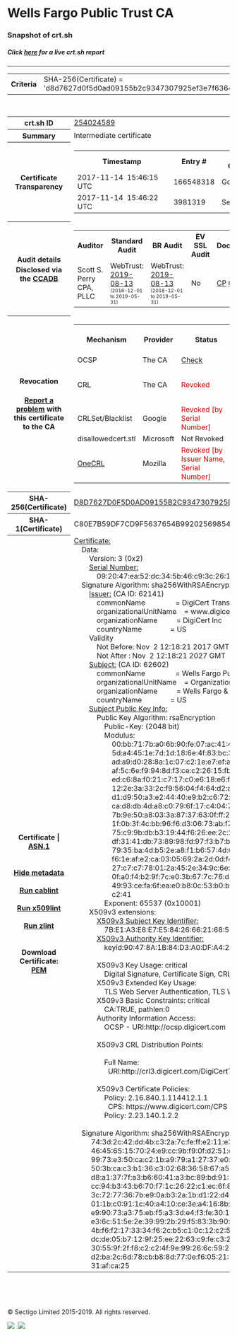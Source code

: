 # Wells Fargo Public Trust CA
### Snapshot of crt.sh
##### Click [here](https://crt.sh/?q=D8D7627D0F5D0AD09155B2C9347307925EF3E7F6364F231969C0D2E4C71962F0) for a live crt.sh report

---
<!DOCTYPE HTML PUBLIC "-//W3C//DTD HTML 4.0 Transitional//EN">
<HTML>

<BODY>

<TABLE>
  <TR>
    <TH class="outer">Criteria</TH>
    <TD class="outer">SHA-256(Certificate) = 'd8d7627d0f5d0ad09155b2c9347307925ef3e7f6364f231969c0d2e4c71962f0'</TD>
  </TR>
</TABLE>
<BR>
<TABLE>
  <TR>
    <TH class="outer">crt.sh ID</TH>
    <TD class="outer"><A href="?id=254024589">254024589</A></TD>
  </TR>
  <TR>
    <TH class="outer">Summary</TH>
    <TD class="outer">Intermediate certificate</TD>
  </TR>
  <TR>
    <TH class="outer">Certificate<BR>Transparency</TH>
    <TD class="outer">
<TABLE class="options" style="margin-left:0px">
  <TR>
    <TH>Timestamp</TH>
    <TH>Entry #</TH>
    <TH>Log Operator</TH>
    <TH>Log URL</TH>
  </TR>
  <TR>
    <TD>2017-11-14&nbsp; <FONT class="small">15:46:15 UTC</FONT></TD>
    <TD>166548318</TD>
    <TD>Google</TD>
    <TD>https://ct.googleapis.com/rocketeer</TD>
  </TR>
  <TR>
    <TD>2017-11-14&nbsp; <FONT class="small">15:46:22 UTC</FONT></TD>
    <TD>3981319</TD>
    <TD>Sectigo</TD>
    <TD>https://dodo.ct.comodo.com</TD>
  </TR>
</TABLE>
    </TD>
  </TR>
  <TR>
    <TH class="outer">Audit details<BR>
      <DIV class="small" style="padding-top:3px">Disclosed via the
        <A href="//ccadb-public.secure.force.com/mozilla/PublicAllIntermediateCerts" target="_blank">CCADB</A></DIV>
    </TH>
    <TD class="outer">
<TABLE class="options" style="margin-left:0px">
  <TR>
    <TH>Auditor</TH>
    <TH>Standard Audit</TH>
    <TH>BR Audit</TH>
    <TH>EV SSL Audit</TH>
    <TH>Documents</TH>
    <TH>CCADB</TH>
    <TH>Root Owner / Certificate</TH>
  </TR>
  <TR>
    <TD style="vertical-align:middle">Scott S. Perry CPA, PLLC</TD>
    <TD>WebTrust:
      <A href="https://bug1458024.bmoattachments.org/attachment.cgi?id=9085235" target="_blank">2019-08-13</A>
      <BR><FONT style="font-size:8pt">(2018-12-01 to 2019-05-31)</FONT></TD>
    <TD>WebTrust:
      <A href="https://bug1458024.bmoattachments.org/attachment.cgi?id=9085234" target="_blank">2019-08-13</A>
      <BR><FONT style="font-size:8pt">(2018-12-01 to 2019-05-31)</FONT></TD>
    <TD>No    <TD>
      <A href="https://www.websecurity.symantec.com/content/dam/websitesecurity/digitalassets/desktop/pdfs/repository/STN_CP.pdf" target="blank">CP</A>
      <A href="https://www.websecurity.symantec.com/content/dam/websitesecurity/digitalassets/desktop/pdfs/repository/STN%20CPS%20v3.10.pdf" target="blank">CPS</A>
    </TD>
    <TD><A href="//ccadb.force.com/0011J00001BuKMzQAN" target="_blank">0011J00001BuKMzQAN</A></TD>
    <TD><A href="/?id=93">DigiCert</A></TD>
  </TR>
</TABLE>
    </TD>
  </TR>
  <TR>
    <TH class="outer">Revocation<BR><BR>
      <DIV class="small" style="padding-top:3px"><A href="?id=254024589&opt=problemreporting">Report a problem</A> with<BR>this certificate to the CA</DIV></TH>
    <TD class="outer">
      <TABLE class="options" style="margin-left:0px">
        <TR>
          <TH>Mechanism</TH>
          <TH>Provider</TH>
          <TH>Status</TH>
          <TH>Revocation Date</TH>
          <TH>Last Observed in CRL</TH>
          <TH>Last Checked <SPAN style="color:#CC0000;vertical-align:middle;font-size:70%;font-weight:normal">(Error)</SPAN></TH>
        </TR>
        <TR>
          <TD>OCSP</TD>
          <TD>The CA</TD>
          <TD><A href="?id=254024589&opt=ocsp">Check</A></TD>
          <TD><SPAN style="color:#888888">?</SPAN></TD>
          <TD><SPAN style="color:#888888">n/a</SPAN></TD>
          <TD><SPAN style="color:#888888">?</SPAN></TD>
        </TR>
        <TR>
          <TD>CRL</TD>
          <TD>The CA</TD>
          <TD><SPAN style="color:#CC0000">Revoked</SPAN></TD><TD>2019-11-01&nbsp; <FONT class="small">15:45:55 UTC</FONT></TD><TD>2019-12-03&nbsp; <FONT class="small">00:47:41 UTC</FONT></TD><TD>2019-12-04&nbsp; <FONT class="small">16:50:06 UTC</FONT></TD>
        </TR>
        <TR>
          <TD>CRLSet/Blacklist</TD>
          <TD>Google</TD>
          <TD><SPAN style="color:#CC0000">Revoked [by Serial Number]</SPAN></TD>
          <TD><SPAN style="color:#888888">n/a</SPAN></TD>
          <TD><SPAN style="color:#888888">n/a</SPAN></TD>
          <TD><SPAN style="color:#888888">n/a</SPAN></TD>
        </TR>
        <TR>
          <TD>disallowedcert.stl</TD>
          <TD>Microsoft</TD>
          <TD>Not Revoked</TD>
          <TD><SPAN style="color:#888888">n/a</SPAN></TD>
          <TD><SPAN style="color:#888888">n/a</SPAN></TD>
          <TD><SPAN style="color:#888888">n/a</SPAN></TD>
        </TR>
        <TR>
          <TD><A href="/mozilla-onecrl" target="_blank">OneCRL</A></TD>
          <TD>Mozilla</TD>
          <TD><SPAN style="color:#CC0000">Revoked [by Issuer Name, Serial Number]</SPAN></TD><TD><SPAN style="color:#888888">Unknown</SPAN></TD>
          <TD><SPAN style="color:#888888">n/a</SPAN></TD>
          <TD><SPAN style="color:#888888">n/a</SPAN></TD>
        </TR>
      </TABLE>
    </TD>
  </TR>
  <TR>
    <TH class="outer">SHA-256(Certificate)</TH>
    <TD class="outer"><A href="//censys.io/certificates/d8d7627d0f5d0ad09155b2c9347307925ef3e7f6364f231969c0d2e4c71962f0">D8D7627D0F5D0AD09155B2C9347307925EF3E7F6364F231969C0D2E4C71962F0</A></TD>
  </TR>
  <TR>
    <TH class="outer">SHA-1(Certificate)</TH>
    <TD class="outer">C80E7B59DF7CD9F5637654B99202569854DB7B98</TD>
  </TR>
  <TR>
    <TH class="outer">Certificate | <A href="?asn1=254024589">ASN.1</A>
      <SPAN class="small"><BR>
      <BR><BR><A href="?id=254024589&opt=nometadata">Hide metadata</A>
      <BR><BR><A href="?id=254024589&opt=cablint">Run cablint</A>
      <BR><BR><A href="?id=254024589&opt=x509lint">Run x509lint</A>
      <BR><BR><A href="?id=254024589&opt=zlint">Run zlint</A>
      <BR><BR><BR>Download Certificate: <A href="?d=254024589">PEM</A>
      </SPAN>
    </TH>
    <TD class="text"><A href="?d=254024589">Certificate:</A><BR>&nbsp;&nbsp;&nbsp;&nbsp;Data:<BR>&nbsp;&nbsp;&nbsp;&nbsp;&nbsp;&nbsp;&nbsp;&nbsp;Version:&nbsp;3&nbsp;(0x2)<BR>&nbsp;&nbsp;&nbsp;&nbsp;&nbsp;&nbsp;&nbsp;&nbsp;<A href="?serial=092047ea52dc345b46c93c261a350fb6">Serial&nbsp;Number:</A><BR>&nbsp;&nbsp;&nbsp;&nbsp;&nbsp;&nbsp;&nbsp;&nbsp;&nbsp;&nbsp;&nbsp;&nbsp;09:20:47:ea:52:dc:34:5b:46:c9:3c:26:1a:35:0f:b6<BR>&nbsp;&nbsp;&nbsp;&nbsp;Signature&nbsp;Algorithm:&nbsp;sha256WithRSAEncryption<BR>&nbsp;&nbsp;&nbsp;&nbsp;&nbsp;&nbsp;&nbsp;&nbsp;<A href="?caid=62141">Issuer:</A> <SPAN class="small">(CA ID: 62141)</SPAN><BR>&nbsp;&nbsp;&nbsp;&nbsp;&nbsp;&nbsp;&nbsp;&nbsp;&nbsp;&nbsp;&nbsp;&nbsp;commonName&nbsp;&nbsp;&nbsp;&nbsp;&nbsp;&nbsp;&nbsp;&nbsp;&nbsp;&nbsp;&nbsp;&nbsp;&nbsp;&nbsp;&nbsp;&nbsp;=&nbsp;DigiCert&nbsp;Transition&nbsp;RSA&nbsp;Root<BR>&nbsp;&nbsp;&nbsp;&nbsp;&nbsp;&nbsp;&nbsp;&nbsp;&nbsp;&nbsp;&nbsp;&nbsp;organizationalUnitName&nbsp;&nbsp;&nbsp;&nbsp;=&nbsp;www.digicert.com<BR>&nbsp;&nbsp;&nbsp;&nbsp;&nbsp;&nbsp;&nbsp;&nbsp;&nbsp;&nbsp;&nbsp;&nbsp;organizationName&nbsp;&nbsp;&nbsp;&nbsp;&nbsp;&nbsp;&nbsp;&nbsp;&nbsp;&nbsp;=&nbsp;DigiCert&nbsp;Inc<BR>&nbsp;&nbsp;&nbsp;&nbsp;&nbsp;&nbsp;&nbsp;&nbsp;&nbsp;&nbsp;&nbsp;&nbsp;countryName&nbsp;&nbsp;&nbsp;&nbsp;&nbsp;&nbsp;&nbsp;&nbsp;&nbsp;&nbsp;&nbsp;&nbsp;&nbsp;&nbsp;&nbsp;=&nbsp;US<BR>&nbsp;&nbsp;&nbsp;&nbsp;&nbsp;&nbsp;&nbsp;&nbsp;Validity<BR>&nbsp;&nbsp;&nbsp;&nbsp;&nbsp;&nbsp;&nbsp;&nbsp;&nbsp;&nbsp;&nbsp;&nbsp;Not&nbsp;Before:&nbsp;Nov&nbsp;&nbsp;2&nbsp;12:18:21&nbsp;2017&nbsp;GMT<BR>&nbsp;&nbsp;&nbsp;&nbsp;&nbsp;&nbsp;&nbsp;&nbsp;&nbsp;&nbsp;&nbsp;&nbsp;Not&nbsp;After&nbsp;:&nbsp;Nov&nbsp;&nbsp;2&nbsp;12:18:21&nbsp;2027&nbsp;GMT<BR>&nbsp;&nbsp;&nbsp;&nbsp;&nbsp;&nbsp;&nbsp;&nbsp;<A href="?caid=62602">Subject:</A> <SPAN class="small">(CA ID: 62602)</SPAN><BR>&nbsp;&nbsp;&nbsp;&nbsp;&nbsp;&nbsp;&nbsp;&nbsp;&nbsp;&nbsp;&nbsp;&nbsp;commonName&nbsp;&nbsp;&nbsp;&nbsp;&nbsp;&nbsp;&nbsp;&nbsp;&nbsp;&nbsp;&nbsp;&nbsp;&nbsp;&nbsp;&nbsp;&nbsp;=&nbsp;Wells&nbsp;Fargo&nbsp;Public&nbsp;Trust&nbsp;CA<BR>&nbsp;&nbsp;&nbsp;&nbsp;&nbsp;&nbsp;&nbsp;&nbsp;&nbsp;&nbsp;&nbsp;&nbsp;organizationalUnitName&nbsp;&nbsp;&nbsp;&nbsp;=&nbsp;Organization&nbsp;Validated&nbsp;TLS<BR>&nbsp;&nbsp;&nbsp;&nbsp;&nbsp;&nbsp;&nbsp;&nbsp;&nbsp;&nbsp;&nbsp;&nbsp;organizationName&nbsp;&nbsp;&nbsp;&nbsp;&nbsp;&nbsp;&nbsp;&nbsp;&nbsp;&nbsp;=&nbsp;Wells&nbsp;Fargo&nbsp;&amp;&nbsp;Company<BR>&nbsp;&nbsp;&nbsp;&nbsp;&nbsp;&nbsp;&nbsp;&nbsp;&nbsp;&nbsp;&nbsp;&nbsp;countryName&nbsp;&nbsp;&nbsp;&nbsp;&nbsp;&nbsp;&nbsp;&nbsp;&nbsp;&nbsp;&nbsp;&nbsp;&nbsp;&nbsp;&nbsp;=&nbsp;US<BR>&nbsp;&nbsp;&nbsp;&nbsp;&nbsp;&nbsp;&nbsp;&nbsp;<A href="?spkisha256=5ee607b295710801b8b0c031b1e348a0a0abd22691354c24ccd0cc3573dbfbaf">Subject&nbsp;Public&nbsp;Key&nbsp;Info:</A><BR>&nbsp;&nbsp;&nbsp;&nbsp;&nbsp;&nbsp;&nbsp;&nbsp;&nbsp;&nbsp;&nbsp;&nbsp;Public&nbsp;Key&nbsp;Algorithm:&nbsp;rsaEncryption<BR>&nbsp;&nbsp;&nbsp;&nbsp;&nbsp;&nbsp;&nbsp;&nbsp;&nbsp;&nbsp;&nbsp;&nbsp;&nbsp;&nbsp;&nbsp;&nbsp;Public-Key:&nbsp;(2048&nbsp;bit)<BR>&nbsp;&nbsp;&nbsp;&nbsp;&nbsp;&nbsp;&nbsp;&nbsp;&nbsp;&nbsp;&nbsp;&nbsp;&nbsp;&nbsp;&nbsp;&nbsp;Modulus:<BR>&nbsp;&nbsp;&nbsp;&nbsp;&nbsp;&nbsp;&nbsp;&nbsp;&nbsp;&nbsp;&nbsp;&nbsp;&nbsp;&nbsp;&nbsp;&nbsp;&nbsp;&nbsp;&nbsp;&nbsp;00:bb:71:7b:a0:6b:90:fe:07:ac:41:40:97:87:53:<BR>&nbsp;&nbsp;&nbsp;&nbsp;&nbsp;&nbsp;&nbsp;&nbsp;&nbsp;&nbsp;&nbsp;&nbsp;&nbsp;&nbsp;&nbsp;&nbsp;&nbsp;&nbsp;&nbsp;&nbsp;5d:a4:45:1e:7d:1d:18:6e:4f:83:bc:32:a5:52:19:<BR>&nbsp;&nbsp;&nbsp;&nbsp;&nbsp;&nbsp;&nbsp;&nbsp;&nbsp;&nbsp;&nbsp;&nbsp;&nbsp;&nbsp;&nbsp;&nbsp;&nbsp;&nbsp;&nbsp;&nbsp;ad:a9:d0:28:8a:1c:07:c2:1e:e7:ef:a7:23:79:d9:<BR>&nbsp;&nbsp;&nbsp;&nbsp;&nbsp;&nbsp;&nbsp;&nbsp;&nbsp;&nbsp;&nbsp;&nbsp;&nbsp;&nbsp;&nbsp;&nbsp;&nbsp;&nbsp;&nbsp;&nbsp;af:5c:6e:f9:94:8d:f3:ce:c2:26:15:fb:5a:67:0b:<BR>&nbsp;&nbsp;&nbsp;&nbsp;&nbsp;&nbsp;&nbsp;&nbsp;&nbsp;&nbsp;&nbsp;&nbsp;&nbsp;&nbsp;&nbsp;&nbsp;&nbsp;&nbsp;&nbsp;&nbsp;ed:c6:8a:f0:21:c7:17:c0:e6:18:e6:f4:b4:55:e5:<BR>&nbsp;&nbsp;&nbsp;&nbsp;&nbsp;&nbsp;&nbsp;&nbsp;&nbsp;&nbsp;&nbsp;&nbsp;&nbsp;&nbsp;&nbsp;&nbsp;&nbsp;&nbsp;&nbsp;&nbsp;12:2e:3a:33:2c:f9:56:04:f4:64:d2:a3:09:8a:63:<BR>&nbsp;&nbsp;&nbsp;&nbsp;&nbsp;&nbsp;&nbsp;&nbsp;&nbsp;&nbsp;&nbsp;&nbsp;&nbsp;&nbsp;&nbsp;&nbsp;&nbsp;&nbsp;&nbsp;&nbsp;d1:d9:50:a3:e2:44:40:e9:b2:c6:72:b2:d2:71:4c:<BR>&nbsp;&nbsp;&nbsp;&nbsp;&nbsp;&nbsp;&nbsp;&nbsp;&nbsp;&nbsp;&nbsp;&nbsp;&nbsp;&nbsp;&nbsp;&nbsp;&nbsp;&nbsp;&nbsp;&nbsp;ca:d8:db:4d:a8:c0:79:6f:17:c4:04:7a:96:0b:d1:<BR>&nbsp;&nbsp;&nbsp;&nbsp;&nbsp;&nbsp;&nbsp;&nbsp;&nbsp;&nbsp;&nbsp;&nbsp;&nbsp;&nbsp;&nbsp;&nbsp;&nbsp;&nbsp;&nbsp;&nbsp;7b:9e:50:a8:03:3a:87:37:63:0f:ff:21:a1:5b:00:<BR>&nbsp;&nbsp;&nbsp;&nbsp;&nbsp;&nbsp;&nbsp;&nbsp;&nbsp;&nbsp;&nbsp;&nbsp;&nbsp;&nbsp;&nbsp;&nbsp;&nbsp;&nbsp;&nbsp;&nbsp;1f:0b:3f:4c:bb:96:f6:d3:06:73:ab:f7:da:b4:28:<BR>&nbsp;&nbsp;&nbsp;&nbsp;&nbsp;&nbsp;&nbsp;&nbsp;&nbsp;&nbsp;&nbsp;&nbsp;&nbsp;&nbsp;&nbsp;&nbsp;&nbsp;&nbsp;&nbsp;&nbsp;75:c9:9b:db:b3:19:44:f6:26:ee:2c:28:66:30:0a:<BR>&nbsp;&nbsp;&nbsp;&nbsp;&nbsp;&nbsp;&nbsp;&nbsp;&nbsp;&nbsp;&nbsp;&nbsp;&nbsp;&nbsp;&nbsp;&nbsp;&nbsp;&nbsp;&nbsp;&nbsp;df:31:41:db:73:89:98:fd:97:f3:b7:b0:04:3f:e7:<BR>&nbsp;&nbsp;&nbsp;&nbsp;&nbsp;&nbsp;&nbsp;&nbsp;&nbsp;&nbsp;&nbsp;&nbsp;&nbsp;&nbsp;&nbsp;&nbsp;&nbsp;&nbsp;&nbsp;&nbsp;79:35:ba:4d:b5:2e:a8:f1:b6:57:4d:67:0f:70:4b:<BR>&nbsp;&nbsp;&nbsp;&nbsp;&nbsp;&nbsp;&nbsp;&nbsp;&nbsp;&nbsp;&nbsp;&nbsp;&nbsp;&nbsp;&nbsp;&nbsp;&nbsp;&nbsp;&nbsp;&nbsp;f6:1e:af:e2:ca:03:05:69:2a:2d:0d:f4:0a:4d:25:<BR>&nbsp;&nbsp;&nbsp;&nbsp;&nbsp;&nbsp;&nbsp;&nbsp;&nbsp;&nbsp;&nbsp;&nbsp;&nbsp;&nbsp;&nbsp;&nbsp;&nbsp;&nbsp;&nbsp;&nbsp;27:c7:c7:78:01:2a:45:2e:34:9c:6e:7a:4a:49:3f:<BR>&nbsp;&nbsp;&nbsp;&nbsp;&nbsp;&nbsp;&nbsp;&nbsp;&nbsp;&nbsp;&nbsp;&nbsp;&nbsp;&nbsp;&nbsp;&nbsp;&nbsp;&nbsp;&nbsp;&nbsp;0f:a0:f4:b2:9f:7c:e0:3b:67:7c:76:d3:ba:61:aa:<BR>&nbsp;&nbsp;&nbsp;&nbsp;&nbsp;&nbsp;&nbsp;&nbsp;&nbsp;&nbsp;&nbsp;&nbsp;&nbsp;&nbsp;&nbsp;&nbsp;&nbsp;&nbsp;&nbsp;&nbsp;49:93:ce:fa:6f:ea:e0:b8:0c:53:b0:bf:48:7f:57:<BR>&nbsp;&nbsp;&nbsp;&nbsp;&nbsp;&nbsp;&nbsp;&nbsp;&nbsp;&nbsp;&nbsp;&nbsp;&nbsp;&nbsp;&nbsp;&nbsp;&nbsp;&nbsp;&nbsp;&nbsp;c2:41<BR>&nbsp;&nbsp;&nbsp;&nbsp;&nbsp;&nbsp;&nbsp;&nbsp;&nbsp;&nbsp;&nbsp;&nbsp;&nbsp;&nbsp;&nbsp;&nbsp;Exponent:&nbsp;65537&nbsp;(0x10001)<BR>&nbsp;&nbsp;&nbsp;&nbsp;&nbsp;&nbsp;&nbsp;&nbsp;X509v3&nbsp;extensions:<BR>&nbsp;&nbsp;&nbsp;&nbsp;&nbsp;&nbsp;&nbsp;&nbsp;&nbsp;&nbsp;&nbsp;&nbsp;<A href="?ski=7be1a3e8e7e584266621685976b4226779ba9879">X509v3&nbsp;Subject&nbsp;Key&nbsp;Identifier:</A><BR>&nbsp;&nbsp;&nbsp;&nbsp;&nbsp;&nbsp;&nbsp;&nbsp;&nbsp;&nbsp;&nbsp;&nbsp;&nbsp;&nbsp;&nbsp;&nbsp;7B:E1:A3:E8:E7:E5:84:26:66:21:68:59:76:B4:22:67:79:BA:98:79<BR>&nbsp;&nbsp;&nbsp;&nbsp;&nbsp;&nbsp;&nbsp;&nbsp;&nbsp;&nbsp;&nbsp;&nbsp;<A href="?ski=90478a1b84d3a0dfa424d619b417f521a3b29ba8">X509v3&nbsp;Authority&nbsp;Key&nbsp;Identifier:</A><BR>&nbsp;&nbsp;&nbsp;&nbsp;&nbsp;&nbsp;&nbsp;&nbsp;&nbsp;&nbsp;&nbsp;&nbsp;&nbsp;&nbsp;&nbsp;&nbsp;keyid:90:47:8A:1B:84:D3:A0:DF:A4:24:D6:19:B4:17:F5:21:A3:B2:9B:A8<BR><BR>&nbsp;&nbsp;&nbsp;&nbsp;&nbsp;&nbsp;&nbsp;&nbsp;&nbsp;&nbsp;&nbsp;&nbsp;X509v3&nbsp;Key&nbsp;Usage:&nbsp;critical<BR>&nbsp;&nbsp;&nbsp;&nbsp;&nbsp;&nbsp;&nbsp;&nbsp;&nbsp;&nbsp;&nbsp;&nbsp;&nbsp;&nbsp;&nbsp;&nbsp;Digital&nbsp;Signature,&nbsp;Certificate&nbsp;Sign,&nbsp;CRL&nbsp;Sign<BR>&nbsp;&nbsp;&nbsp;&nbsp;&nbsp;&nbsp;&nbsp;&nbsp;&nbsp;&nbsp;&nbsp;&nbsp;X509v3&nbsp;Extended&nbsp;Key&nbsp;Usage:&nbsp;<BR>&nbsp;&nbsp;&nbsp;&nbsp;&nbsp;&nbsp;&nbsp;&nbsp;&nbsp;&nbsp;&nbsp;&nbsp;&nbsp;&nbsp;&nbsp;&nbsp;TLS&nbsp;Web&nbsp;Server&nbsp;Authentication,&nbsp;TLS&nbsp;Web&nbsp;Client&nbsp;Authentication<BR>&nbsp;&nbsp;&nbsp;&nbsp;&nbsp;&nbsp;&nbsp;&nbsp;&nbsp;&nbsp;&nbsp;&nbsp;X509v3&nbsp;Basic&nbsp;Constraints:&nbsp;critical<BR>&nbsp;&nbsp;&nbsp;&nbsp;&nbsp;&nbsp;&nbsp;&nbsp;&nbsp;&nbsp;&nbsp;&nbsp;&nbsp;&nbsp;&nbsp;&nbsp;CA:TRUE,&nbsp;pathlen:0<BR>&nbsp;&nbsp;&nbsp;&nbsp;&nbsp;&nbsp;&nbsp;&nbsp;&nbsp;&nbsp;&nbsp;&nbsp;Authority&nbsp;Information&nbsp;Access:&nbsp;<BR>&nbsp;&nbsp;&nbsp;&nbsp;&nbsp;&nbsp;&nbsp;&nbsp;&nbsp;&nbsp;&nbsp;&nbsp;&nbsp;&nbsp;&nbsp;&nbsp;OCSP&nbsp;-&nbsp;URI:http://ocsp.digicert.com<BR><BR>&nbsp;&nbsp;&nbsp;&nbsp;&nbsp;&nbsp;&nbsp;&nbsp;&nbsp;&nbsp;&nbsp;&nbsp;X509v3&nbsp;CRL&nbsp;Distribution&nbsp;Points:&nbsp;<BR><BR>&nbsp;&nbsp;&nbsp;&nbsp;&nbsp;&nbsp;&nbsp;&nbsp;&nbsp;&nbsp;&nbsp;&nbsp;&nbsp;&nbsp;&nbsp;&nbsp;Full&nbsp;Name:<BR>&nbsp;&nbsp;&nbsp;&nbsp;&nbsp;&nbsp;&nbsp;&nbsp;&nbsp;&nbsp;&nbsp;&nbsp;&nbsp;&nbsp;&nbsp;&nbsp;&nbsp;&nbsp;URI:http://crl3.digicert.com/DigiCertTransitionRSARoot.crl<BR><BR>&nbsp;&nbsp;&nbsp;&nbsp;&nbsp;&nbsp;&nbsp;&nbsp;&nbsp;&nbsp;&nbsp;&nbsp;X509v3&nbsp;Certificate&nbsp;Policies:&nbsp;<BR>&nbsp;&nbsp;&nbsp;&nbsp;&nbsp;&nbsp;&nbsp;&nbsp;&nbsp;&nbsp;&nbsp;&nbsp;&nbsp;&nbsp;&nbsp;&nbsp;Policy:&nbsp;2.16.840.1.114412.1.1<BR>&nbsp;&nbsp;&nbsp;&nbsp;&nbsp;&nbsp;&nbsp;&nbsp;&nbsp;&nbsp;&nbsp;&nbsp;&nbsp;&nbsp;&nbsp;&nbsp;&nbsp;&nbsp;CPS:&nbsp;https://www.digicert.com/CPS<BR>&nbsp;&nbsp;&nbsp;&nbsp;&nbsp;&nbsp;&nbsp;&nbsp;&nbsp;&nbsp;&nbsp;&nbsp;&nbsp;&nbsp;&nbsp;&nbsp;Policy:&nbsp;2.23.140.1.2.2<BR><BR>&nbsp;&nbsp;&nbsp;&nbsp;Signature&nbsp;Algorithm:&nbsp;sha256WithRSAEncryption<BR>&nbsp;&nbsp;&nbsp;&nbsp;&nbsp;&nbsp;&nbsp;&nbsp;&nbsp;74:3d:2c:42:dd:4b:c3:2a:7c:fe:ff:e2:11:e3:41:2f:01:5a:<BR>&nbsp;&nbsp;&nbsp;&nbsp;&nbsp;&nbsp;&nbsp;&nbsp;&nbsp;46:45:65:15:70:24:e9:cc:9b:f9:0f:d2:51:c8:7c:f7:73:cf:<BR>&nbsp;&nbsp;&nbsp;&nbsp;&nbsp;&nbsp;&nbsp;&nbsp;&nbsp;99:73:e3:50:ca:c2:1b:a9:79:a1:27:37:e0:f3:6e:18:ff:69:<BR>&nbsp;&nbsp;&nbsp;&nbsp;&nbsp;&nbsp;&nbsp;&nbsp;&nbsp;50:3b:ca:c3:b1:36:c3:02:68:36:58:67:a5:cb:61:6d:44:75:<BR>&nbsp;&nbsp;&nbsp;&nbsp;&nbsp;&nbsp;&nbsp;&nbsp;&nbsp;d8:a1:37:7f:a3:b6:60:41:a3:bc:89:bd:91:3c:df:80:62:db:<BR>&nbsp;&nbsp;&nbsp;&nbsp;&nbsp;&nbsp;&nbsp;&nbsp;&nbsp;cc:94:b3:43:b6:70:f7:1c:26:22:c1:ec:6f:87:03:33:89:9b:<BR>&nbsp;&nbsp;&nbsp;&nbsp;&nbsp;&nbsp;&nbsp;&nbsp;&nbsp;3c:72:77:36:7b:e9:0a:b3:2a:1b:d1:22:d4:2a:b5:4d:9a:8f:<BR>&nbsp;&nbsp;&nbsp;&nbsp;&nbsp;&nbsp;&nbsp;&nbsp;&nbsp;01:1b:c0:91:1c:40:a4:10:ce:3e:a4:16:8b:6c:0a:ed:de:ea:<BR>&nbsp;&nbsp;&nbsp;&nbsp;&nbsp;&nbsp;&nbsp;&nbsp;&nbsp;e9:90:73:a3:75:eb:f5:a3:3d:e4:f3:fe:30:19:02:1e:b5:42:<BR>&nbsp;&nbsp;&nbsp;&nbsp;&nbsp;&nbsp;&nbsp;&nbsp;&nbsp;e3:6c:51:5e:2e:39:99:2b:29:f5:83:3b:90:44:fc:89:a7:dd:<BR>&nbsp;&nbsp;&nbsp;&nbsp;&nbsp;&nbsp;&nbsp;&nbsp;&nbsp;4b:f6:f2:17:33:34:f6:2c:b5:c1:0c:12:c2:5c:e3:40:67:25:<BR>&nbsp;&nbsp;&nbsp;&nbsp;&nbsp;&nbsp;&nbsp;&nbsp;&nbsp;dc:de:05:b7:12:9f:25:ee:22:63:c9:fe:c3:2f:ba:78:72:63:<BR>&nbsp;&nbsp;&nbsp;&nbsp;&nbsp;&nbsp;&nbsp;&nbsp;&nbsp;30:55:9f:2f:f8:c2:c2:4f:9e:99:26:6c:59:2c:f6:d9:00:97:<BR>&nbsp;&nbsp;&nbsp;&nbsp;&nbsp;&nbsp;&nbsp;&nbsp;&nbsp;d2:ba:2c:6d:78:cb:b8:8d:77:0e:f6:05:21:1b:d6:b2:f4:25:<BR>&nbsp;&nbsp;&nbsp;&nbsp;&nbsp;&nbsp;&nbsp;&nbsp;&nbsp;31:af:ca:25<BR>    </TD>
  </TR>
</TABLE>

  <BR><BR><BR>

  <P class="copyright">&copy; Sectigo Limited 2015-2019. All rights reserved.</P>
  <DIV>
    <A href="https://sectigo.com/"><IMG src="/sectigo_s.png"></A>
    &nbsp;<A href="https://github.com/crtsh"><IMG src="/GitHub-Mark-32px.png"></A>
  </DIV>
</BODY>
</HTML>
